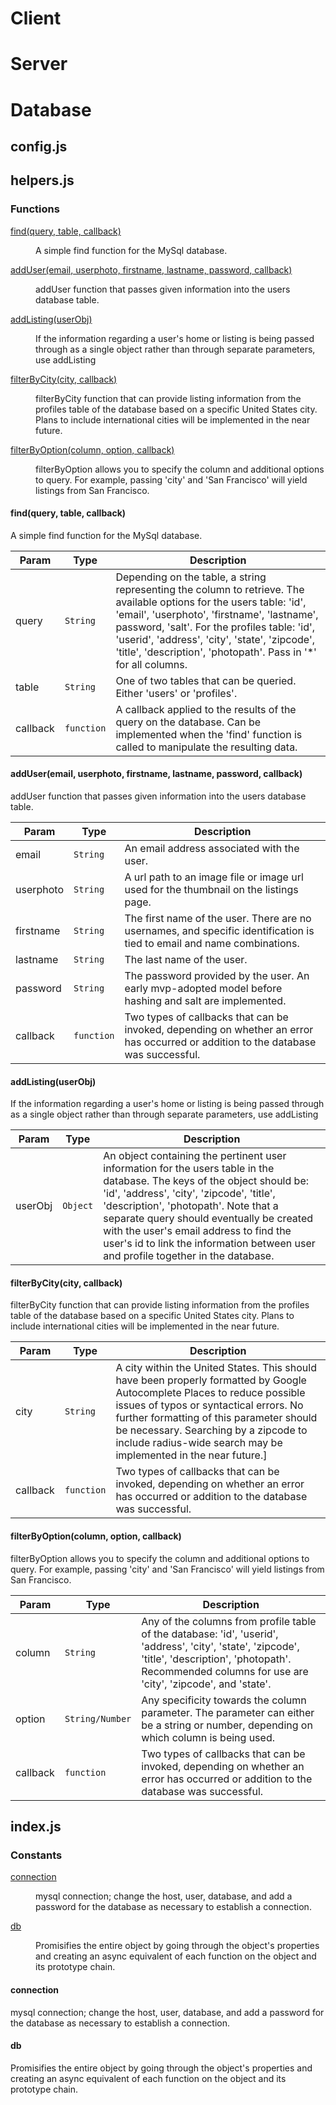 # Client

# Server

# Database
## config.js

## helpers.js
### Functions

<dl>
<dt><a href="#find">find(query, table, callback)</a></dt>
<dd><p>A simple find function for the MySql database.</p>
</dd>
<dt><a href="#addUser">addUser(email, userphoto, firstname, lastname, password, callback)</a></dt>
<dd><p>addUser function that passes given information into the users database table.</p>
</dd>
<dt><a href="#addListing">addListing(userObj)</a></dt>
<dd><p>If the information regarding a user&#39;s home or listing is being passed through as a single object rather than through separate parameters, use addListing</p>
</dd>
<dt><a href="#filterByCity">filterByCity(city, callback)</a></dt>
<dd><p>filterByCity function that can provide listing information from the profiles table of the database based on a specific United States city. Plans to include international cities will be implemented in the near future.</p>
</dd>
<dt><a href="#filterByOption">filterByOption(column, option, callback)</a></dt>
<dd><p>filterByOption allows you to specify the column and additional options to query. For example, passing &#39;city&#39; and &#39;San Francisco&#39; will yield listings from San Francisco.</p>
</dd>
</dl>

<a name="find"></a>

#### find(query, table, callback)
A simple find function for the MySql database.


| Param | Type | Description |
| --- | --- | --- |
| query | <code>String</code> | Depending on the table, a string representing the column to retrieve. The available options for the users table: 'id', 'email', 'userphoto', 'firstname', 'lastname', password, 'salt'. For the profiles table: 'id', 'userid', 'address', 'city', 'state', 'zipcode', 'title', 'description', 'photopath'. Pass in '*' for all columns. |
| table | <code>String</code> | One of two tables that can be queried. Either 'users' or 'profiles'. |
| callback | <code>function</code> | A callback applied to the results of the query on the database. Can be implemented when the 'find' function is called to manipulate the resulting data. |

<a name="addUser"></a>

#### addUser(email, userphoto, firstname, lastname, password, callback)
addUser function that passes given information into the users database table.


| Param | Type | Description |
| --- | --- | --- |
| email | <code>String</code> | An email address associated with the user. |
| userphoto | <code>String</code> | A url path to an image file or image url used for the thumbnail on the listings page. |
| firstname | <code>String</code> | The first name of the user. There are no usernames, and specific identification is tied to email and name combinations. |
| lastname | <code>String</code> | The last name of the user. |
| password | <code>String</code> | The password provided by the user. An early mvp-adopted model before hashing and salt are implemented. |
| callback | <code>function</code> | Two types of callbacks that can be invoked, depending on whether an error has occurred or addition to the database was successful. |

<a name="addListing"></a>

#### addListing(userObj)
If the information regarding a user's home or listing is being passed through as a single object rather than through separate parameters, use addListing

| Param | Type | Description |
| --- | --- | --- |
| userObj | <code>Object</code> | An object containing the pertinent user information for the users table in the database. The keys of the object should be: 'id', 'address', 'city', 'zipcode', 'title', 'description', 'photopath'. Note that a separate query should eventually be created with the user's email address to find the user's id to link the information between user and profile together in the database. |

<a name="filterByCity"></a>

#### filterByCity(city, callback)
filterByCity function that can provide listing information from the profiles table of the database based on a specific United States city. Plans to include international cities will be implemented in the near future.

| Param | Type | Description |
| --- | --- | --- |
| city | <code>String</code> | A city within the United States. This should have been properly formatted by Google Autocomplete Places to reduce possible issues of typos or syntactical errors. No further formatting of this parameter should be necessary. Searching by a zipcode to include radius-wide search may be implemented in the near future.] |
| callback | <code>function</code> | Two types of callbacks that can be invoked, depending on whether an error has occurred or addition to the database was successful. |

<a name="filterByOption"></a>

#### filterByOption(column, option, callback)
filterByOption allows you to specify the column and additional options to query. For example, passing 'city' and 'San Francisco' will yield listings from San Francisco.

| Param | Type | Description |
| --- | --- | --- |
| column | <code>String</code> | Any of the columns from profile table of the database: 'id', 'userid', 'address', 'city', 'state', 'zipcode', 'title', 'description', 'photopath'. Recommended columns for use are 'city', 'zipcode', and 'state'. |
| option | <code>String/Number</code> | Any specificity towards the column parameter. The parameter can either be a string or number, depending on which column is being used. |
| callback | <code>function</code> | Two types of callbacks that can be invoked, depending on whether an error has occurred or addition to the database was successful. |



## index.js

### Constants

<dl>
<dt><a href="#connection">connection</a></dt>
<dd><p>mysql connection; change the host, user, database, and add a password  for the database as necessary to establish a connection.</p>
</dd>
<dt><a href="#db">db</a></dt>
<dd><p>Promisifies the entire object by going through the object&#39;s properties and creating an async equivalent of each function on the object and its prototype chain.</p>
</dd>
</dl>

<a name="connection"></a>

#### connection
mysql connection; change the host, user, database, and add a password  for the database as necessary to establish a connection.

<a name="db"></a>

#### db
Promisifies the entire object by going through the object's properties and creating an async equivalent of each function on the object and its prototype chain.
